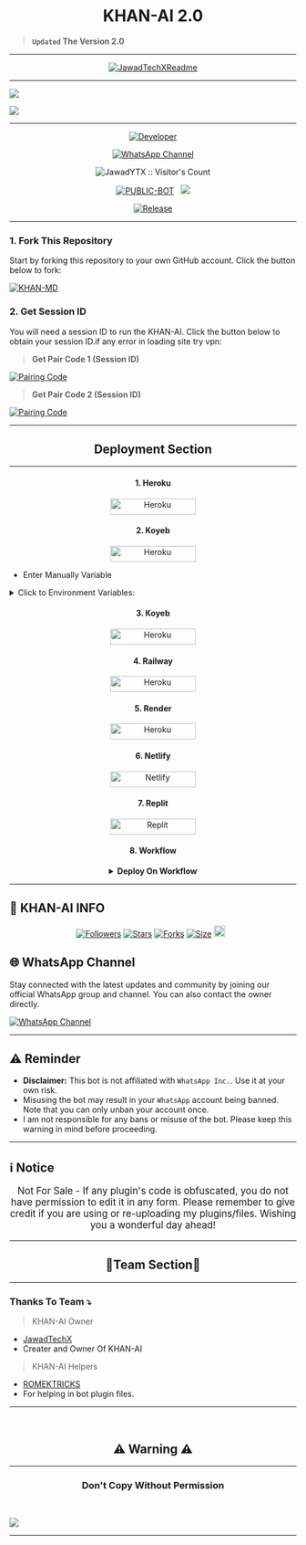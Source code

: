 <p align="center">
  <h1 align="center">KHAN-AI 2.0</h1>
</p>

> **`Updated` The Version 2.0**

---

<p align="center">
  <a href="https://github.com/JawadTechX">
    <img src="http://readme-typing-svg.herokuapp.com?color=FF0000&center=true&vCenter=true&multiline=false&lines=KHAN-AI-+v2.0+MultiDevice;Developed+by+JawadTechX;Give+star+and+forks+this+Repo+🌟" alt="JawadTechXReadme">
  </a>
</p>

--- 

<a><img src='https://files.catbox.moe/149k8x.jpg'/></a>

<a><img src='https://i.imgur.com/LyHic3i.gif'/></a>

***

<p align="center">
  <a href="https://github.com/JawadYTX"><img title="Developer" src="https://img.shields.io/badge/Author-Jawad%20TechX-blue.svg?style=for-the-badge&logo=github" /></a>
</p>

<div align="center">
  
[![WhatsApp Channel](https://img.shields.io/badge/Join-WhatsApp%20Channel-0078D4?style=for-the-badge&logo=whatsapp)](https://whatsapp.com/channel/0029VatOy2EAzNc2WcShQw1j)
</div>

 <p align="center"><img src="https://profile-counter.glitch.me/{KHAN-MD}/count.svg" alt="JawadYTX :: Visitor's Count" old_src="https://profile-counter.glitch.me/{JawadYTX}/count.svg" /></p>


<p align="center">
<a href="https://github.com/JawadYTX/KHAN-AI"><img title="PUBLIC-BOT" src="https://img.shields.io/static/v1?label=Language&message=English&style=flat-square&color=blue"></a> &nbsp;
  <img src="https://komarev.com/ghpvc/?username=KHAN-AI&label=VIEWS&style=flat-square&color=blue" />
</p>
</p> 

<p align="center">
  <a href="https://github.com/JawadYTX/KHAN-AI"><img title="Release" src="https://img.shields.io/badge/Release-beta%20v2.0-cyan.svg?style=for-the-badge&logo=appveyor" /></a>
</p>


***

### 1. Fork This Repository

Start by forking this repository to your own GitHub account. Click the button below to fork:

  <a href="https://github.com/JawadYTX/KHAN-AI/fork"><img title="KHAN-MD" src="https://img.shields.io/badge/FORK-KHAN AI-h?color=blue&style=for-the-badge&logo=stackshare"></a>
  
### 2. Get Session ID 

You will need a session ID to run the KHAN-AI. Click the button below to obtain your session ID.if any error in loading site try vpn:

 > **Get Pair Code 1 (Session ID)**

<a href='https://KHAN-pair.onrender.com' target="_blank"><img alt='Pairing Code' src='https://img.shields.io/badge/Get Paring Code-Blue?style=for-the-badge&logo=opencv&logoColor=black'/></a>
<br>

> **Get Pair Code 2 (Session ID)**

<a href='https://web-we4novi3uhwk.up-de-fra1-k8s-1.apps.run-on-seenode.com/' target="_blank">
  <img alt='Pairing Code' src='https://img.shields.io/badge/Get%20Pairing%20Code-FFA500?style=for-the-badge&logo=opencv&logoColor=black'/>
</a>
<br> 

---

<h2 align="center">Deployment Section</h2>

---

<h4 align="center">1. Heroku</h4>
<p style="text-align: center; font-size: 1.2em;">


<p align="center">
<a href='https://dashboard.heroku.com/new?template=https://github.com/JawadYTX/KHAN-AI/tree/main' target="_blank"><img alt='Heroku' src='https://img.shields.io/badge/-heroku ‎ deploy-brown?style=for-the-badge&logo=heroku&logoColor=white'/< width=150 height=28/p></a>

<h4 align="center">2. Koyeb</h4>
<p style="text-align: center; font-size: 1.2em;">
  
<p align="center">
<a href='https://app.koyeb.com/services/deploy?type=git&repository=JawadYTX/KHAN-AI&ports=3000;&builder=dockerfile' target="_blank"><img alt='Heroku' src='https://img.shields.io/badge/-koyeb ‎ deploy-green?style=for-the-badge&logo=koyeb&logoColor=white'/< width=150 height=28/p></a>

* Enter Manually Variable

<details close>
<summary>Click to Environment Variables:</summary>
 
<br><br>

```
SESSION_ID
```
```
PREFIX
```
```
ALIVE_MSG
```
```
ALIVE_IMG
```
```
AUTO_READ_STATUS
```
```
AUTO_REACT
```
```
READ_MESSAGE
```
```
MODE
```
```
ANTI_LINK
```
```
HEART_REACT
```
```
FAKE_RECORDING
```
```
OWNER_REACT
```
```
ANTI_BAD
```
```
ANTI_BAD_WORDS
```
</details>

<h4 align="center">3. Koyeb</h4>
<p style="text-align: center; font-size: 1.2em;">


<p align="center">
<a href='https://app.koyeb.com/services/deploy?type=git&repository=JawadYTX/KHAN-AI&ports=3000&env[SESSION_ID]&env[PREFIX]=.&env[AUTO_READ_STATUS]=true&env[AUTO_REACT]=true&env[OWNER_REACT]=true&env[HEART_REACT]=true&env[ANTI_LINK]=true&env[ANTI_BAD_WORDS]=xxx&env[FAKE_RECORDING]=false&env[READ_MESSAGE]=true&env[LIVE_MSG]=I%20AM%20ALIVE%20KHAN-AI%F0%9F%A4%98&env[OWNER_NUMBER]=92**********&env[OWNER_NAME]=JAWADYT&env[ALIVE_IMG]=https://files.catbox.moe/x3bdmi.jpg;&builder=dockerfile' target="_blank"><img alt='Heroku' src='https://img.shields.io/badge/-koyeb ‎ deploy-pink?style=for-the-badge&logo=koyeb&logoColor=white'/< width=150 height=28/p></a>

<h4 align="center">4. Railway</h4>
<p style="text-align: center; font-size: 1.2em;">

<p align="center">
<a href='https://railway.app/new' target="_blank"><img alt='Heroku' src='https://img.shields.io/badge/-railway deploy-red?style=for-the-badge&logo=railway&logoColor=white'/< width=150 height=28/p></a>

<h4 align="center">5. Render</h4>
<p style="text-align: center; font-size: 1.2em;">
  
<p align="center">
<a href='https://dashboard.render.com/web/new' target="_blank"><img alt='Heroku' src='https://img.shields.io/badge/-Render deploy-black?style=for-the-badge&logo=render&logoColot=white'/< width=150 height=28/p></a>

<h4 align="center">6. Netlify</h4>
<p style="text-align: center; font-size: 1.2em;">
  
<p align="center">
<a href='https://app.netlify.com/' target="_blank"><img alt='Netlify' src='https://img.shields.io/badge/-Netlify Deploy-blue?style=for-the-badge&logo=netlify&logoColor=white'/< width=150 height=28/p></a> </a>

<h4 align="center">7. Replit</h4>
<p style="text-align: center; font-size: 1.2em;">

<p align="center">
<a href='https://replit.com/~' target="_blank"><img alt='Replit' src='https://img.shields.io/badge/-Replit Deploy-blue?style=for-the-badge&logo=replit&logoColor=white'/< width=150 height=28/p></a> </a>
 
 <h4 align="center">8. Workflow</h4>
<p style="text-align: center; font-size: 1.2em;">


<details>

<b><strong><summary align="center">Deploy On Workflow</summary></strong></b>
<p style="text-align: center; font-size: 1.2em;"></p>
 
<h8>Copy the workflow codes and then frok the repo edit config add session id then save and now click on repo action tag then click on start new workflow then paste workflow codes name them deploy and save the file</h8>
<h3 align-"center"> Important</h3>
<h6 align-"center">Attention! We do not take responsibility if your github account is suspended through this Deploy method, I advise you not to use this workflow deploy method in the latest github accounts, github accounts created a year or more ago have not received the risk of suspension so far, this works It will only be done for 6 hours, you need to update the code to reactivate it.</h6>

```
name: Node.js CI

on:
  push:
    branches:
      - main
  pull_request:
    branches:
      - main

jobs:
  build:

    runs-on: ubuntu-latest

    strategy:
      matrix:
        node-version: [20.x]

    steps:
    - name: Checkout repository
      uses: actions/checkout@v3

    - name: Set up Node.js
      uses: actions/setup-node@v3
      with:
        node-version: ${{ matrix.node-version }}

    - name: Install dependencies
      run: npm install

    - name: Start application
      run: npm start
```
</details> 

***

## 🔗 KHAN-AI INFO

  <p align="center">
<a href="https://github.com/JawadYTX/followers"><img title="Followers" src="https://img.shields.io/github/followers/JawadYTX?color=blue&style=flat-square"></a>
<a href="https://github.com/JawadYTX/KHAN-AI/stargazers/"><img title="Stars" src="https://img.shields.io/github/stars/JawadYTX/KHAN-AI?color=blue&style=flat-square"></a>
<a href="https://github.com/JawadYTX/KHAN-AI/network/members"><img title="Forks" src="https://img.shields.io/github/forks/JawadYTX/KHAN-AI?color=blue&style=flat-square"></a>
<a href="https://github.com/JawadYTX/KHAN-AI/"><img title="Size" src="https://img.shields.io/github/repo-size/JawadYTX/KHAN-AI?style=flat-square&color=green"></a>
<a href="https://github.com/JawadYTX/KHAN-AI/graphs/commit-activity"><img height="20" src="https://img.shields.io/badge/Maintained%3F-yes-green.svg"></a>&nbsp;&nbsp;
</p>
<p align='center'>
</p>


## 🌐 WhatsApp Channel 

Stay connected with the latest updates and community by joining our official WhatsApp group and channel. You can also contact the owner directly.

[![WhatsApp Channel](https://img.shields.io/badge/Join-WhatsApp%20Channel-25D366?style=for-the-badge&logo=whatsapp)](https://whatsapp.com/channel/0029VatOy2EAzNc2WcShQw1j)

***

<h2 align="left">⚠️ Reminder</h2>
<p style="text-align: center; font-size: 1.2em;">

- **Disclaimer:** This bot is not affiliated with `WhatsApp Inc.`. Use it at your own risk.
- Misusing the bot may result in your `WhatsApp` account being banned. Note that you can only unban your account once.
- I am not responsible for any bans or misuse of the bot. Please keep this warning in mind before proceeding.

---

<h2 align="left">ℹ️ Notice</h2>
<p style="text-align: center; font-size: 1.2em;">
  Not For Sale - If any plugin's code is obfuscated, you do not have permission to edit it in any form. Please remember to give credit if you are using or re-uploading my plugins/files. Wishing you a wonderful day ahead!</p>
  
---

<h2 align="center">🔰Team Section🔰 </h2>

---

### Thanks To Team ⤵️

> KHAN-AI Owner 
- [JawadTechX](https://github.com/JawadYTX)
- Creater and Owner Of KHAN-AI
> KHAN-AI Helpers 
- [ROMEKTRICKS](https://github.com/ROMEKTRICKS)
- For helping in bot plugin files.
---

 <br>
<h2 align="center"> ⚠️ Warning ⚠️
 </h2>
 
 ---

<h3 align="center"> Don't Copy Without Permission 
</h3>

<br>

<a><img src='https://i.imgur.com/LyHic3i.gif'/></a>

------
